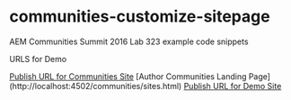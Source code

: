 # communities-customize-sitepage
AEM Communities Summit 2016 Lab 323 example code snippets

URLS for Demo

[Publish URL for Communities Site](http://localhost:4503/content/sites/communities/en.html)
[Author Communities Landing Page] (http://localhost:4502/communities/sites.html)
[Publish URL for Demo Site](http://localhost:4503/content/sites/demo/en.html)


